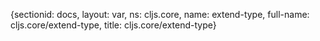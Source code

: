 {sectionid: docs, layout: var, ns: cljs.core, name: extend-type, full-name: cljs.core/extend-type,
  title: cljs.core/extend-type}
